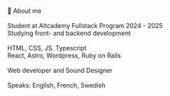 👋  About me
<br><br>
Student at Altcademy Fullstack Program 2024 - 2025 
<br>
Studying front- and backend development
<br>
<br>
HTML, CSS, JS. Typescript
<br>
React, Astro, Wordpress, Ruby on Rails  
<br>
Web developer and Sound Designer
<br>
<br>
Speaks: English, French, Swedish
<br><br>







